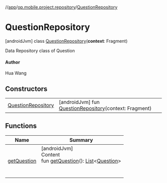 //[app](../../../index.md)/[op.mobile.project.repository](../index.md)/[QuestionRepository](index.md)



# QuestionRepository  
 [androidJvm] class [QuestionRepository](index.md)(**context**: Fragment)

Data Repository class of Question



#### Author  


Hua Wang

   


## Constructors  
  
| | |
|---|---|
| <a name="op.mobile.project.repository/QuestionRepository/QuestionRepository/#androidx.fragment.app.Fragment/PointingToDeclaration/"></a>[QuestionRepository](-question-repository.md)| <a name="op.mobile.project.repository/QuestionRepository/QuestionRepository/#androidx.fragment.app.Fragment/PointingToDeclaration/"></a> [androidJvm] fun [QuestionRepository](-question-repository.md)(context: Fragment)   <br>|


## Functions  
  
|  Name |  Summary | 
|---|---|
| <a name="op.mobile.project.repository/QuestionRepository/getQuestion/#/PointingToDeclaration/"></a>[getQuestion](get-question.md)| <a name="op.mobile.project.repository/QuestionRepository/getQuestion/#/PointingToDeclaration/"></a>[androidJvm]  <br>Content  <br>fun [getQuestion](get-question.md)(): [List](https://kotlinlang.org/api/latest/jvm/stdlib/kotlin.collections/-list/index.html)<[Question](../../op.mobile.project.model/-question/index.md)>  <br><br><br>|


